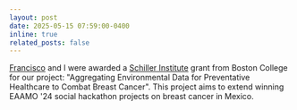 ```yaml
---
layout: post
date: 2025-05-15 07:59:00-0400
inline: true
related_posts: false
---
```


[Francisco](https://www.fmarmolejo.com) and I were awarded a [Schiller Institute](https://www.bc.edu/bc-web/centers/schiller-institute.html) grant from Boston College for our project: "⁠Aggregating Environmental Data for Preventative Healthcare to Combat Breast Cancer". This project aims to extend winning EAAMO '24 social hackathon projects on breast cancer in Mexico.